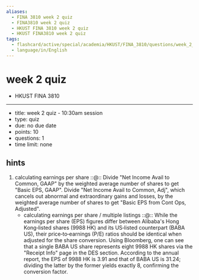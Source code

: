 ```yaml
---
aliases:
  - FINA 3810 week 2 quiz
  - FINA3810 week 2 quiz
  - HKUST FINA 3810 week 2 quiz
  - HKUST FINA3810 week 2 quiz
tags:
  - flashcard/active/special/academia/HKUST/FINA_3810/questions/week_2_quiz
  - language/in/English
---
```


# week 2 quiz

- HKUST FINA 3810

---

- title: week 2 quiz - 10:30am session
- type: quiz
- due: no due date
- points: 10
- questions: 1
- time limit: none

## hints

1. calculating earnings per share ::@:: Divide "Net Income Avail to Common, GAAP" by the weighted average number of shares to get "Basic EPS, GAAP". Divide "Net Income Avail to Common, Adj", which cancels out abnormal and extraordinary gains and losses, by the weighted average number of shares to get "Basic EPS from Cont Ops, Adjusted". <!--SR:!2025-10-06,4,270!2025-10-06,4,270-->
    - calculating earnings per share / multiple listings ::@:: While the earnings per share \(EPS\) figures differ between Alibaba's Hong Kong‑listed shares \(9988 HK\) and its US‑listed counterpart \(BABA US\), their price‑to‑earnings \(P/E\) ratios should be identical when adjusted for the share conversion. Using Bloomberg, one can see that a single BABA US share represents eight 9988 HK shares via the "Receipt Info" page in the DES section. According to the annual report, the EPS of 9988 HK is 3.91 and that of BABA US is 31.24; dividing the latter by the former yields exactly 8, confirming the conversion factor. <!--SR:!2025-10-06,4,270!2025-10-06,4,270-->
